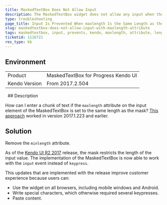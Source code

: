 ```yaml
---
title: MaskedTextBox Does Not Allow Input
description: The MaskedTextBox widget does not allow any input when the maxlength attribute is set on the input.
type: troubleshooting
page_title: Input Is Prevented When maxlength Is the Same Length as the Mask | Kendo UI MaskedTextBox
slug: maskedtextbox-does-not-allow-input-with-maxlength-attribute
tags: maskedtextbox, input, prevents, kendo, maxlength, attribute, length, update, bug
ticketid: 1116721
res_type: kb
---
```


## Environment

<table>
 <tr>
  <td>Product</td>
  <td>MaskedTextBox for Progress Kendo UI</td>
 </tr>
 <tr>
  <td>Kendo Version</td>
  <td>From 2017.2.504</td>
 </tr>
</table>
 
## Description

How can I enter a chunk of text if the `maxlength` attribute on the input element of the MaskedTextBox is set to the same length as the mask? [This approach](http://dojo.telerik.com/@bubblemaster/eXEsi) worked in version 2017.1.223 and earlier.

## Solution

Remove the `minlength` attribute.

As of the [Kendo UI R2 2017](http://www.telerik.com/support/whats-new/kendo-ui/release-history/kendo-ui-r2-2017) release, the mask restricts the length of the input value. The implementation of the MaskedTextBox is now able to work with the `input` event instead of `keypress`.

This updates that are implemented with the release improve customer experience because users can:
* Use the widget on all browsers, including mobile windows and Android.
* Write special characters, which otherwise required several keypresses.
* Paste content.  
